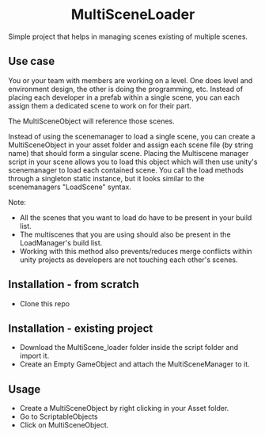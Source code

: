 <h1 align="center">MultiSceneLoader</h1>

Simple project that helps in managing scenes existing of multiple scenes.

## Use case

You or your team with members are working on a level. One does level and environment design, the other is doing the programming, etc.
Instead of placing each developer in a prefab within a single scene, you can each assign them a dedicated scene to work on for their part.

The MultiSceneObject will reference those scenes.

Instead of using the scenemanager to load a single scene, you can create a MultiSceneObject in your asset folder and assign each scene file (by string name) that should form a singular scene. Placing the Multiscene manager script in your scene allows you to load this object which will then 
use unity's scenemanager to load each contained scene. You call the load methods through a singleton static instance, but it looks similar to the
scenemanagers "LoadScene" syntax.


Note:

- All the scenes that you want to load do have to be present in your build list.
- The multiscenes that you are using should also be present in the LoadManager's build list.
- Working with this method also prevents/reduces merge conflicts within unity projects as developers are not touching each other's scenes.


## Installation - from scratch

- Clone this repo

## Installation - existing project

- Download the MultiScene_loader folder inside the script folder and import it.
- Create an Empty GameObject and attach the MultiSceneManager to it.

## Usage

- Create a MultiSceneObject by right clicking in your Asset folder.
- Go to ScriptableObjects
- Click on MultiSceneObject.

